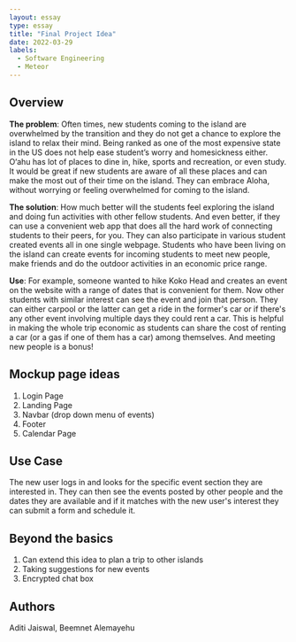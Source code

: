 ```yaml
---
layout: essay
type: essay
title: "Final Project Idea"
date: 2022-03-29
labels:
  - Software Engineering
  - Meteor
---
```


## Overview

**The problem**: Often times, new students coming to the island are overwhelmed by the transition and they do not get a chance to explore the island to relax their mind. Being ranked as one of the most expensive state in the US does not help ease student’s worry and homesickness either. O‘ahu has lot of places to dine in, hike, sports and recreation, or even study. It would be great if new students are aware of all these places and can make the most out of their time on the island. They can embrace Aloha, without worrying or feeling overwhelmed for coming to the island.

**The solution**: How much better will the students feel exploring the island and doing fun activities with other fellow students. And even better, if they can use a convenient web app that does all the hard work of connecting students to their peers, for you. They can also participate in various student created events all in one single webpage. Students who have been living on the island can create events for incoming students to meet new people, make friends and do the outdoor activities in an economic price range.

**Use**: For example, someone wanted to hike Koko Head and creates an event on the website with a range of dates that is convenient for them. Now other students with similar interest can see the event and join that person. They can either carpool or the latter can get a ride in the former's car or if there's any other event involving multiple days they could rent a car. This is helpful in making the whole trip economic as students can share the cost of renting a car (or a gas if one of them has a car) among themselves. And meeting new people is a bonus!


## Mockup page ideas

1. Login Page
2. Landing Page
3. Navbar (drop down menu of events)
4. Footer
5. Calendar Page 

## Use Case

The new user logs in and looks for the specific event section they are interested in. They can then see the events posted by other people and the dates they are available and if it matches with the new user's interest they can submit a form and schedule it.

## Beyond the basics

1. Can extend this idea to plan a trip to other islands
2. Taking suggestions for new events
3. Encrypted chat box

## Authors

Aditi Jaiswal, Beemnet Alemayehu
